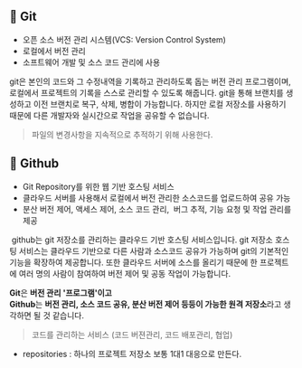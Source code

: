 ## 📌 **Git**

- 오픈 소스 버전 관리 시스템(VCS: Version Control System)
- 로컬에서 버전 관리
- 소프트웨어 개발 및 소스 코드 관리에 사용

git은 본인의 코드와 그 수정내역을 기록하고 관리하도록 돕는 버전 관리 프로그램이며, 로컬에서 프로젝트의 기록을 스스로 관리할 수 있도록 해줍니다. git을 통해 브랜치를 생성하고 이전 브랜치로 복구, 삭제, 병합이 가능합니다. 하지만 로컬 저장소를 사용하기 때문에 다른 개발자와 실시간으로 작업을 공유할 수 없습니다.

> 파일의 변경사항을 지속적으로 추적하기 위해 사용한다.
## 📌 **Github**

- Git Repository를 위한 웹 기반 호스팅 서비스
- 클라우드 서버를 사용해서 로컬에서 버전 관리한 소스코드를 업로드하여 공유 가능
- 분산 버전 제어, 액세스 제어, 소스 코드 관리,  버그 추적, 기능 요청 및 작업 관리를 제공

 github는 git 저장소를 관리하는 클라우드 기반 호스팅 서비스입니다. git 저장소 호스팅 서비스는 클라우드 기반으로 다른 사람과 소스코드 공유가 가능하며 git의 기본적인 기능을 확장하여 제공합니다. 또한 클라우드 서버에 소스를 올리기 때문에 한 프로젝트에 여러 명의 사람이 참여하여 버전 제어 및 공동 작업이 가능합니다.

**Git**은 **버전 관리 '프로그램'이고**   
**Github**는 **버전 관리, 소스 코드 공유, 분산 버전 제어 등등이 가능한 원격 저장소**라고 생각하면 될 것 같습니다.

> 코드를 관리하는 서비스 (코드 버젼관리, 코드 배포관리, 협업)

- repositories : 하나의 프로젝트 저장소 보통 1대1 대응으로 만든다.